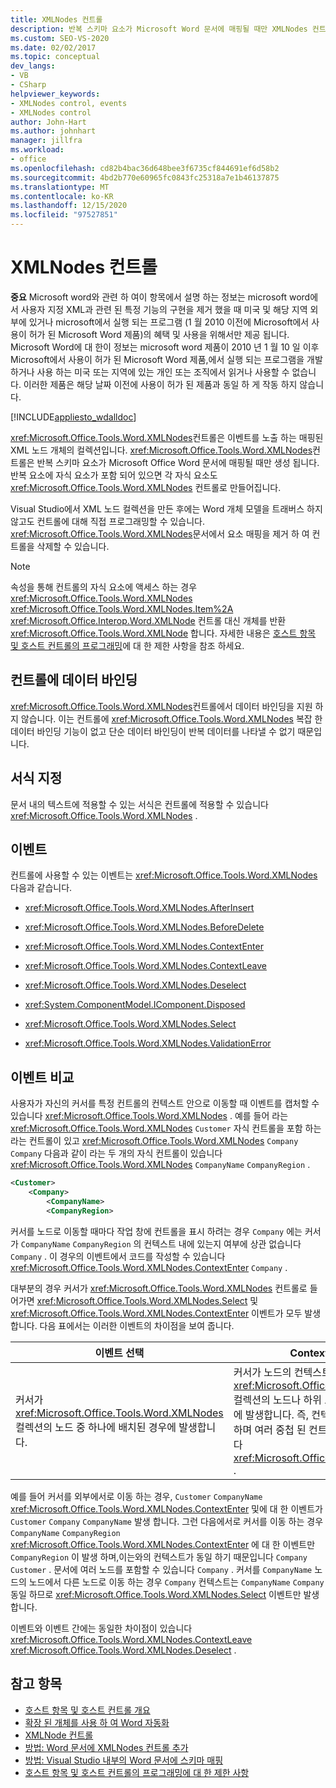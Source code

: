 ```yaml
---
title: XMLNodes 컨트롤
description: 반복 스키마 요소가 Microsoft Word 문서에 매핑될 때만 XMLNodes 컨트롤이 생성 되는 것을 알아봅니다.
ms.custom: SEO-VS-2020
ms.date: 02/02/2017
ms.topic: conceptual
dev_langs:
- VB
- CSharp
helpviewer_keywords:
- XMLNodes control, events
- XMLNodes control
author: John-Hart
ms.author: johnhart
manager: jillfra
ms.workload:
- office
ms.openlocfilehash: cd82b4bac36d648bee3f6735cf844691ef6d58b2
ms.sourcegitcommit: 4bd2b770e60965fc0843fc25318a7e1b46137875
ms.translationtype: MT
ms.contentlocale: ko-KR
ms.lasthandoff: 12/15/2020
ms.locfileid: "97527851"
---
```

# <a name="xmlnodes-control"></a>XMLNodes 컨트롤
  **중요** Microsoft word와 관련 하 여이 항목에서 설명 하는 정보는 microsoft word에서 사용자 지정 XML과 관련 된 특정 기능의 구현을 제거 했을 때 미국 및 해당 지역 외부에 있거나 microsoft에서 실행 되는 프로그램 (1 월 2010 이전에 Microsoft에서 사용이 허가 된 Microsoft Word 제품)의 혜택 및 사용을 위해서만 제공 됩니다. Microsoft Word에 대 한이 정보는 microsoft word 제품이 2010 년 1 월 10 일 이후 Microsoft에서 사용이 허가 된 Microsoft Word 제품,에서 실행 되는 프로그램을 개발 하거나 사용 하는 미국 또는 지역에 있는 개인 또는 조직에서 읽거나 사용할 수 없습니다. 이러한 제품은 해당 날짜 이전에 사용이 허가 된 제품과 동일 하 게 작동 하지 않습니다.

 [!INCLUDE[appliesto_wdalldoc](../vsto/includes/appliesto-wdalldoc-md.md)]

 <xref:Microsoft.Office.Tools.Word.XMLNodes>컨트롤은 이벤트를 노출 하는 매핑된 XML 노드 개체의 컬렉션입니다. <xref:Microsoft.Office.Tools.Word.XMLNodes>컨트롤은 반복 스키마 요소가 Microsoft Office Word 문서에 매핑될 때만 생성 됩니다. 반복 요소에 자식 요소가 포함 되어 있으면 각 자식 요소도 <xref:Microsoft.Office.Tools.Word.XMLNodes> 컨트롤로 만들어집니다.

 Visual Studio에서 XML 노드 컬렉션을 만든 후에는 Word 개체 모델을 트래버스 하지 않고도 컨트롤에 대해 직접 프로그래밍할 수 있습니다. <xref:Microsoft.Office.Tools.Word.XMLNodes>문서에서 요소 매핑을 제거 하 여 컨트롤을 삭제할 수 있습니다.

> [!NOTE]
> 속성을 통해 컨트롤의 자식 요소에 액세스 하는 경우 <xref:Microsoft.Office.Tools.Word.XMLNodes> <xref:Microsoft.Office.Tools.Word.XMLNodes.Item%2A> <xref:Microsoft.Office.Interop.Word.XMLNode> 컨트롤 대신 개체를 반환 <xref:Microsoft.Office.Tools.Word.XMLNode> 합니다. 자세한 내용은 [호스트 항목 및 호스트 컨트롤의 프로그래밍](../vsto/programmatic-limitations-of-host-items-and-host-controls.md)에 대 한 제한 사항을 참조 하세요.

## <a name="bind-data-to-the-control"></a>컨트롤에 데이터 바인딩
 <xref:Microsoft.Office.Tools.Word.XMLNodes>컨트롤에서 데이터 바인딩을 지원 하지 않습니다. 이는 컨트롤에 <xref:Microsoft.Office.Tools.Word.XMLNodes> 복잡 한 데이터 바인딩 기능이 없고 단순 데이터 바인딩이 반복 데이터를 나타낼 수 없기 때문입니다.

## <a name="formatting"></a>서식 지정
 문서 내의 텍스트에 적용할 수 있는 서식은 컨트롤에 적용할 수 있습니다 <xref:Microsoft.Office.Tools.Word.XMLNodes> .

## <a name="events"></a>이벤트
 컨트롤에 사용할 수 있는 이벤트는 <xref:Microsoft.Office.Tools.Word.XMLNodes> 다음과 같습니다.

- <xref:Microsoft.Office.Tools.Word.XMLNodes.AfterInsert>

- <xref:Microsoft.Office.Tools.Word.XMLNodes.BeforeDelete>

- <xref:Microsoft.Office.Tools.Word.XMLNodes.ContextEnter>

- <xref:Microsoft.Office.Tools.Word.XMLNodes.ContextLeave>

- <xref:Microsoft.Office.Tools.Word.XMLNodes.Deselect>

- <xref:System.ComponentModel.IComponent.Disposed>

- <xref:Microsoft.Office.Tools.Word.XMLNodes.Select>

- <xref:Microsoft.Office.Tools.Word.XMLNodes.ValidationError>

## <a name="compare-events"></a>이벤트 비교
 사용자가 자신의 커서를 특정 컨트롤의 컨텍스트 안으로 이동할 때 이벤트를 캡처할 수 있습니다 <xref:Microsoft.Office.Tools.Word.XMLNodes> . 예를 들어 라는 <xref:Microsoft.Office.Tools.Word.XMLNodes> `Customer` 자식 컨트롤을 포함 하는 라는 컨트롤이 있고 <xref:Microsoft.Office.Tools.Word.XMLNodes> `Company` `Company` 다음과 같이 라는 두 개의 자식 컨트롤이 있습니다 <xref:Microsoft.Office.Tools.Word.XMLNodes> `CompanyName` `CompanyRegion` .

```xml
<Customer>
    <Company>
        <CompanyName>
        <CompanyRegion>
```

 커서를 노드로 이동할 때마다 작업 창에 컨트롤을 표시 하려는 경우 `Company` 에는 커서가 `CompanyName` `CompanyRegion` 의 컨텍스트 내에 있는지 여부에 상관 없습니다 `Company` . 이 경우의 이벤트에서 코드를 작성할 수 있습니다 <xref:Microsoft.Office.Tools.Word.XMLNodes.ContextEnter> `Company` .

 대부분의 경우 커서가 <xref:Microsoft.Office.Tools.Word.XMLNodes> 컨트롤로 들어가면 <xref:Microsoft.Office.Tools.Word.XMLNodes.Select> 및 <xref:Microsoft.Office.Tools.Word.XMLNodes.ContextEnter> 이벤트가 모두 발생 합니다. 다음 표에서는 이러한 이벤트의 차이점을 보여 줍니다.

|이벤트 선택|ContextEnter 이벤트|
|------------------|------------------------|
|커서가 <xref:Microsoft.Office.Tools.Word.XMLNodes> 컬렉션의 노드 중 하나에 배치된 경우에 발생합니다.|커서가 노드의 컨텍스트 바깥쪽 영역에서 <xref:Microsoft.Office.Tools.Word.XMLNodes> 컬렉션의 노드나 하위 노드 중 하나에 배치된 경우에 발생합니다. 즉, 컨텍스트가 변경 될 때만 발생 하며 여러 중첩 된 컨트롤에 대해 발생할 수 있습니다 <xref:Microsoft.Office.Tools.Word.XMLNodes> .|

 예를 들어 커서를 외부에서로 이동 하는 경우, `Customer` `CompanyName` <xref:Microsoft.Office.Tools.Word.XMLNodes.ContextEnter> 및에 대 한 이벤트가 `Customer` `Company` `CompanyName` 발생 합니다. 그런 다음에서로 커서를 이동 하는 경우 `CompanyName` `CompanyRegion` <xref:Microsoft.Office.Tools.Word.XMLNodes.ContextEnter> 에 대 한 이벤트만 `CompanyRegion` 이 발생 하며,이는와의 컨텍스트가 동일 하기 때문입니다 `Company` `Customer` . 문서에 여러 노드를 포함할 수 있습니다 `Company` . 커서를 `CompanyName` 노드의 노드에서 다른 노드로 이동 하는 경우 `Company` 컨텍스트는 `CompanyName` `Company` 동일 하므로 <xref:Microsoft.Office.Tools.Word.XMLNodes.Select> 이벤트만 발생 합니다.

 이벤트와 이벤트 간에는 동일한 차이점이 있습니다 <xref:Microsoft.Office.Tools.Word.XMLNodes.ContextLeave> <xref:Microsoft.Office.Tools.Word.XMLNodes.Deselect> .

## <a name="see-also"></a>참고 항목
- [호스트 항목 및 호스트 컨트롤 개요](../vsto/host-items-and-host-controls-overview.md)
- [확장 된 개체를 사용 하 여 Word 자동화](../vsto/automating-word-by-using-extended-objects.md)
- [XMLNode 컨트롤](../vsto/xmlnode-control.md)
- [방법: Word 문서에 XMLNodes 컨트롤 추가](../vsto/how-to-add-xmlnodes-controls-to-word-documents.md)
- [방법: Visual Studio 내부의 Word 문서에 스키마 매핑](../vsto/how-to-map-schemas-to-word-documents-inside-visual-studio.md)
- [호스트 항목 및 호스트 컨트롤의 프로그래밍에 대 한 제한 사항](../vsto/programmatic-limitations-of-host-items-and-host-controls.md)
